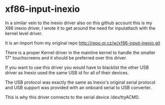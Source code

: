 xf86-input-inexio
=================
In a similar vein to the inexio driver also on this github account this is my X86 inexio driver, I wrote it to get around the need for inputattach with the kernel level driver.

It is an import from my original repo http://repo.or.cz/w/xf86-input-inexio.git

There is a proper Kernel driver in the mainline kernel to handle the smaller 17" touchscreens and it should be preferred over this driver.

If you want to use this driver you would have to blacklist the other USB driver as Inexio used the same USB id for all of their devices.

The USB protocol was exactly the same as Inexio's original serial protocol and USB support was provided with an onboard serial to USB converter.

This is why this driver connects to the serial device /dev/ttyACM0.
